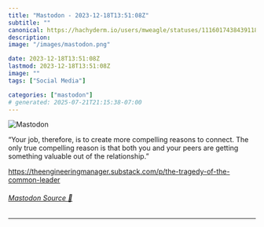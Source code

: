 ```yaml
---
title: "Mastodon - 2023-12-18T13:51:08Z"
subtitle: ""
canonical: https://hachyderm.io/users/mweagle/statuses/111601743843911836
description:
image: "/images/mastodon.png"

date: 2023-12-18T13:51:08Z
lastmod: 2023-12-18T13:51:08Z
image: ""
tags: ["Social Media"]

categories: ["mastodon"]
# generated: 2025-07-21T21:15:38-07:00
---
```

![Mastodon](/images/mastodon.png)

<p>“Your job, therefore, is to create more compelling reasons to connect. The only true compelling reason is that both you and your peers are getting something valuable out of the relationship.”</p><p><a href="https://theengineeringmanager.substack.com/p/the-tragedy-of-the-common-leader" target="_blank" rel="nofollow noopener noreferrer" translate="no"><span class="invisible">https://</span><span class="ellipsis">theengineeringmanager.substack</span><span class="invisible">.com/p/the-tragedy-of-the-common-leader</span></a></p>


###### [Mastodon Source 🐘](https://hachyderm.io/@mweagle/111601743843911836)

___
